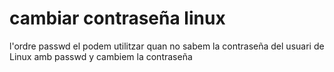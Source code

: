 # cambiar contraseña linux

l'ordre passwd el podem utilitzar quan no sabem la contraseña del usuari de Linux amb passwd y cambiem la contraseña
